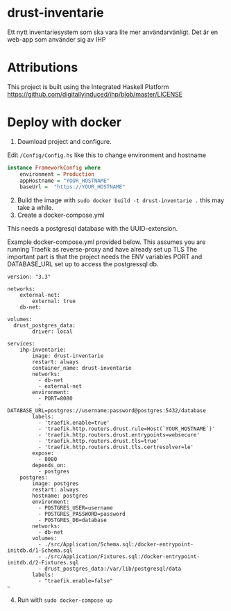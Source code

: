 # drust-inventarie
Ett nytt inventariesystem som ska vara lite mer användarvänligt. Det är en web-app som använder sig av IHP

# Attributions
This project is built using the Integrated Haskell Platform
https://github.com/digitallyinduced/ihp/blob/master/LICENSE

# Deploy with docker
1. Download project and configure. 

Edit `/Config/Config.hs` like this to change environment and hostname
```haskell
instance FrameworkConfig where 
    environment = Production
    appHostname = "YOUR_HOSTNAME"
    baseUrl =  "https://YOUR_HOSTNAME"
```

2. Build the image with `sudo docker build -t drust-inventarie .` this may take a while.
3. Create a docker-compose.yml

This needs a postgresql database with the UUID-extension.

Example docker-compose.yml provided below. This assumes you are running Traefik as reverse-proxy and have already set up TLS
The important part is that the project needs the ENV variables PORT and DATABASE_URL set up to access the postgressql db.

```docker-compose
version: "3.3"

networks:
    external-net:
        external: true
    db-net:

volumes:
  drust_postgres_data:
        driver: local

services:
    ihp-inventarie:
        image: drust-inventarie
        restart: always
        container_name: drust-inventarie
        networks:
          - db-net
          - external-net
        environment:
          - PORT=8080
          - DATABASE_URL=postgres://username:password@postgres:5432/database
        labels:
          - 'traefik.enable=true'
          - 'traefik.http.routers.drust.rule=Host(`YOUR_HOSTNAME`)'
          - 'traefik.http.routers.drust.entrypoints=websecure'
          - 'traefik.http.routers.drust.tls=true'
          - 'traefik.http.routers.drust.tls.certresolver=le'
        expose:
          - 8080
        depends_on:
          - postgres
    postgres:
        image: postgres
        restart: always
        hostname: postgres
        environment:
          - POSTGRES_USER=username
          - POSTGRES_PASSWORD=password
          - POSTGRES_DB=database
        networks:
          - db-net
        volumes:
          - ./src/Application/Schema.sql:/docker-entrypoint-initdb.d/1-Schema.sql
          - ./src/Application/Fixtures.sql:/docker-entrypoint-initdb.d/2-Fixtures.sql
          - drust_postgres_data:/var/lib/postgresql/data
        labels:
          - "traefik.enable=false"
~                                            
```

4. Run with `sudo docker-compose up`
